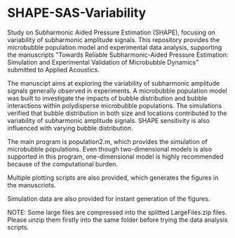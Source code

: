 # SHAPE-SAS-Variability
Study on Subharmonic Aided Pressure Estimation (SHAPE), focusing on variability of subharmonic amplitude signals. 
This repository provides the microbubble population model and experimental data analysis, supporting the manuscripts "Towards Reliable Subharmonic-Aided Pressure Estimation: Simulation and Experimental Validation of Microbubble Dynamics" submitted to Applied Acoustics.

The manuscipt aims at exploring the variability of subharmonic amplitude signals generally observed in experiments. A microbubble population model was built to investigate the impacts of bubble distribution and bubble interactions within polydisperse microbubble populations. The simulations verified that bubble distribution in both size and locations contributed to the variability of subharmonic amplitude signals. SHAPE sensitivity is also influenced with varying bubble distribution.

The main program is population2.m, which provides the simulation of microbubble populations. Even though two-dimensional models is also supported in this program, one-dimensional model is highly recommended because of the computational burden.

Multiple plotting scripts are also provided, which generates the figures in the manuscriots. 

Simulation data are also provided for instant generation of the figures.

NOTE: Some large files are compressed into the splitted LargeFiles.zip files. Please unzip them firstly into the same folder before trying the data analysis scripts. 
